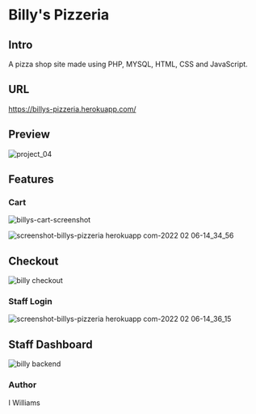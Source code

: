 # Billy's Pizzeria

## Intro
A pizza shop site made using PHP, MYSQL, HTML, CSS and JavaScript.

## URL
https://billys-pizzeria.herokuapp.com/

## Preview
![project_04](https://user-images.githubusercontent.com/57849511/152653229-47fde79e-560d-4892-938a-8cec81d7e643.png)

## Features

### Cart
![billys-cart-screenshot](https://user-images.githubusercontent.com/57849511/152859298-d694ed52-b8ec-4cfe-8f39-dd9276326a6b.png)

![screenshot-billys-pizzeria herokuapp com-2022 02 06-14_34_56](https://user-images.githubusercontent.com/57849511/152859118-b6d51a3e-b5fe-43e3-b729-3e6a8933aea6.png)

## Checkout
![billy checkout](https://user-images.githubusercontent.com/57849511/152860039-113e74a6-22ce-4449-a143-5c7126c2d20e.png)

### Staff Login
![screenshot-billys-pizzeria herokuapp com-2022 02 06-14_36_15](https://user-images.githubusercontent.com/57849511/152859218-a4200763-62a9-4e47-9cd1-4a3a635e2abe.png)

## Staff Dashboard
![billy backend](https://user-images.githubusercontent.com/57849511/152861093-67bb150f-7d9f-48c3-9f26-55ec104e8ef3.png)


### Author
I Williams
